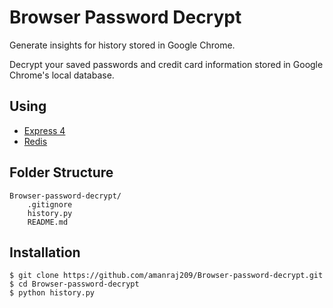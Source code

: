 # Browser Password Decrypt

Generate insights for history stored in Google Chrome.

Decrypt your saved passwords and credit card information stored in Google Chrome's local database.

## Using

- [Express 4](http://expressjs.com/)
- [Redis](https://redis.io/)

## Folder Structure
```
Browser-password-decrypt/
    .gitignore
    history.py
    README.md
```

## Installation
```
$ git clone https://github.com/amanraj209/Browser-password-decrypt.git
$ cd Browser-password-decrypt
$ python history.py
```
